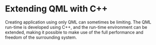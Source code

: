 # Extending QML with C++

Creating application using only QML can sometimes be limiting. The QML run-time is developed using C++, and the run-time environment can be extended, making it possible to make use of the full performance and freedom of the surrounding system.

